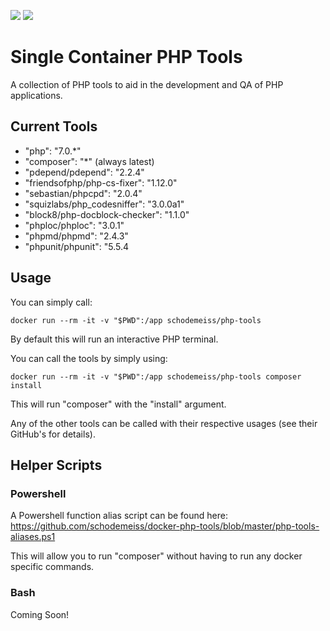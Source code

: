 [![](https://images.microbadger.com/badges/image/schodemeiss/php-tools.svg)](http://microbadger.com/images/schodemeiss/php-tools "Get your own image badge on microbadger.com") [![](https://images.microbadger.com/badges/version/schodemeiss/php-tools.svg)](http://microbadger.com/images/schodemeiss/php-tools "Get your own version badge on microbadger.com")

# Single Container PHP Tools
A collection of PHP tools to aid in the development and QA of PHP applications.

## Current Tools

* "php": "7.0.*"
* "composer": "*" (always latest)
* "pdepend/pdepend": "2.2.4"
* "friendsofphp/php-cs-fixer": "1.12.0"
* "sebastian/phpcpd": "2.0.4"
* "squizlabs/php_codesniffer": "3.0.0a1"
* "block8/php-docblock-checker": "1.1.0"
* "phploc/phploc": "3.0.1"
* "phpmd/phpmd": "2.4.3"
* "phpunit/phpunit": "5.5.4

## Usage

You can simply call:

```
docker run --rm -it -v "$PWD":/app schodemeiss/php-tools
```

By default this will run an interactive PHP terminal.

You can call the tools by simply using:

```
docker run --rm -it -v "$PWD":/app schodemeiss/php-tools composer install
```

This will run "composer" with the "install" argument.

Any of the other tools can be called with their respective usages (see their GitHub's for details).

## Helper Scripts
### Powershell
A Powershell function alias script can be found here: https://github.com/schodemeiss/docker-php-tools/blob/master/php-tools-aliases.ps1

This will allow you to run "composer" without having to run any docker specific commands.

### Bash
Coming Soon!
